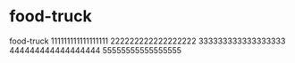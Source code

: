 # food-truck
food-truck
111111111111111111
222222222222222222
333333333333333333
444444444444444444
55555555555555555
